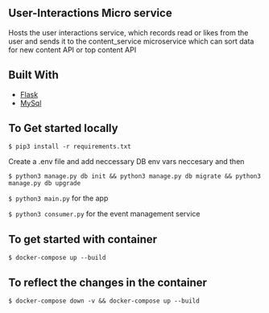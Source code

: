<!-- ABOUT THE PROJECT -->

## User-Interactions Micro service

Hosts the user interactions service, which records read or likes from the user and sends it to the content_service microservice which can sort data for new content API or top content API

## Built With

- [Flask]()
- [MySql]()

## To Get started locally

`$ pip3 install -r requirements.txt` <br>

Create a .env file and add neccessary DB env vars neccesary and then
<br>

`$ python3 manage.py db init && python3 manage.py db migrate && python3 manage.py db upgrade`
<br>

`$ python3 main.py` for the app

`$ python3 consumer.py` for the event management service

## To get started with container

`$ docker-compose up --build`

## To reflect the changes in the container

`$ docker-compose down -v && docker-compose up --build`
